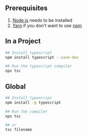 ## Prerequisites

1. [Node.js](https://nodejs.org/en) needs to be installed
2. [Yarn](https://yarnpkg.com/) if you don't want to use [npm](https://npmjs.com/)

## In a Project

```bash
## Install typescript
npm install typescript --save-dev

## Run the typescript compiler
npx tsc
```

## Global

```bash
## Install typescript
npm install -g typescript

## Run the compiler
npx tsc

## or
tsc filename
```